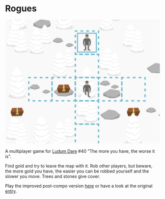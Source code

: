 # Rogues

<img src="https://raw.githubusercontent.com/markusfisch/Rogues/gh-pages/screenshot.jpg" alt="screenshot"/>

A multiplayer game for [Ludum Dare][ldjam] #40
"The more you have, the worse it is".

Find gold and try to leave the map with it.
Rob other players, but beware, the more gold you have,
the easier you can be robbed yourself and the slower you move.
Trees and stones give cover.

Play the improved post-compo version [here][post] or have a look at
the original [entry][entry].

[ldjam]: http://ldjam.com
[post]: http://hhsw.de/sites/rogues/
[entry]: https://ldjam.com/events/ludum-dare/40/rogues
